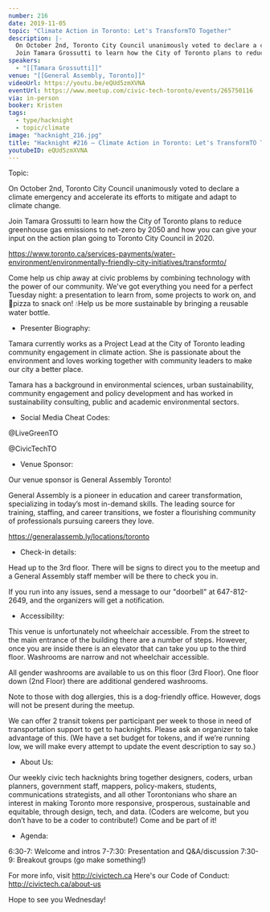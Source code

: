 ```yaml
---
number: 216
date: 2019-11-05
topic: "Climate Action in Toronto: Let's TransformTO Together"
description: |-
  On October 2nd, Toronto City Council unanimously voted to declare a climate emergency and accelerate its efforts to mitigate and adapt to climate change.
  Join Tamara Grossutti to learn how the City of Toronto plans to reduce greenhouse gas emissions to net-zero by 2050 and how you can give your input on the action plan going to Toronto City Council in 2020. https://www.toronto.ca/services-payments/water-environment/environmentally-friendly-city-initiatives/transformto/
speakers:
  - "[[Tamara Grossutti]]"
venue: "[[General Assembly, Toronto]]"
videoUrl: https://youtu.be/eQUd5zmXVNA
eventUrl: https://www.meetup.com/civic-tech-toronto/events/265750116
via: in-person
booker: Kristen
tags:
  - type/hacknight
  - topic/climate
image: "hacknight_216.jpg"
title: "Hacknight #216 – Climate Action in Toronto: Let's TransformTO Together"
youtubeID: eQUd5zmXVNA
---
```


Topic:

On October 2nd, Toronto City Council unanimously voted to declare a climate emergency and accelerate its efforts to mitigate and adapt to climate change.

Join Tamara Grossutti to learn how the City of Toronto plans to reduce greenhouse gas emissions to net-zero by 2050 and how you can give your input on the action plan going to Toronto City Council in 2020.

https://www.toronto.ca/services-payments/water-environment/environmentally-friendly-city-initiatives/transformto/

Come help us chip away at civic problems by combining technology with the power of our community. We've got everything you need for a perfect Tuesday night: a presentation to learn from, some projects to work on, and 🍕pizza to snack on! 💧Help us be more sustainable by bringing a reusable water bottle.

+ Presenter Biography:

Tamara currently works as a Project Lead at the City of Toronto leading community engagement in climate action. She is passionate about the environment and loves working together with community leaders to make our city a better place.

Tamara has a background in environmental sciences, urban sustainability, community engagement and policy development and has worked in sustainability consulting, public and academic environmental sectors.

+ Social Media Cheat Codes:

@LiveGreenTO

@CivicTechTO

+ Venue Sponsor:

Our venue sponsor is General Assembly Toronto!

General Assembly is a pioneer in education and career transformation, specializing in today’s most in-demand skills. The leading source for training, staffing, and career transitions, we foster a flourishing community of professionals pursuing careers they love.

https://generalassemb.ly/locations/toronto

+ Check-in details:

Head up to the 3rd floor. There will be signs to direct you to the meetup and a General Assembly staff member will be there to check you in.

If you run into any issues, send a message to our "doorbell" at 647-812-2649, and the organizers will get a notification.

+ Accessibility:

This venue is unfortunately not wheelchair accessible. From the street to the main entrance of the building there are a number of steps. However, once you are inside there is an elevator that can take you up to the third floor. Washrooms are narrow and not wheelchair accessible.

All gender washrooms are available to us on this floor (3rd Floor). One floor down (2nd Floor) there are additional gendered washrooms.

Note to those with dog allergies, this is a dog-friendly office. However, dogs will not be present during the meetup.

We can offer 2 transit tokens per participant per week to those in need of transportation support to get to hacknights. Please ask an organizer to take advantage of this. (We have a set budget for tokens, and if we’re running low, we will make every attempt to update the event description to say so.)

+ About Us:

Our weekly civic tech hacknights bring together designers, coders, urban planners, government staff, mappers, policy-makers, students, communications strategists, and all other Torontonians who share an interest in making Toronto more responsive, prosperous, sustainable and equitable, through design, tech, and data. (Coders are welcome, but you don’t have to be a coder to contribute!) Come and be part of it!

+ Agenda:

6:30-7: Welcome and intros
7-7:30: Presentation and Q&A/discussion
7:30-9: Breakout groups (go make something!)

For more info, visit http://civictech.ca
Here's our Code of Conduct: http://civictech.ca/about-us

Hope to see you Wednesday!